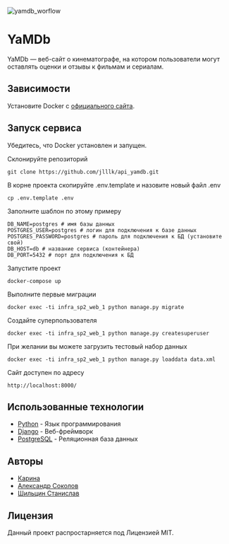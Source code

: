 ![yamdb_worflow](https://github.com/jlllk/yamdb_final/workflows/.github/workflows/yamdb.yaml/badge.svg)

# YaMDb

YaMDb — веб-сайт о кинематографе, на котором пользователи могут оставлять оценки и отзывы к фильмам и сериалам.

## Зависимости

Установите Docker с [официального сайта](https://www.docker.com/).

## Запуск сервиса

Убедитесь, что Docker установлен и запущен.

Склонируйте репозиторий 
```
git clone https://github.com/jlllk/api_yamdb.git
```
В корне проекта скопируйте .env.template и назовите новый файл .env
```
cp .env.template .env
```
Заполните шаблон по этому примеру
```
DB_NAME=postgres # имя базы данных
POSTGRES_USER=postgres # логин для подключения к базе данных
POSTGRES_PASSWORD=postgres # пароль для подключения к БД (установите свой)
DB_HOST=db # название сервиса (контейнера)
DB_PORT=5432 # порт для подключения к БД
```
Запустите проект
```
docker-compose up
```
Выполните первые миграции
```
docker exec -ti infra_sp2_web_1 python manage.py migrate
```
Создайте суперпользователя
```
docker exec -ti infra_sp2_web_1 python manage.py createsuperuser
```
При желании вы можете загрузить тестовый набор данных
```
docker exec -ti infra_sp2_web_1 python manage.py loaddata data.xml
```

Сайт доступен по адресу
```
http://localhost:8000/
```

## Использованные технологии

* [Python](https://www.python.org/) - Язык программирования
* [Django](https://www.djangoproject.com/) - Веб-фреймворк
* [PostgreSQL](https://www.postgresql.org/) - Реляционная база данных

## Авторы
* [Карина](https://github.com/Karina-karina)
* [Александр Соколов](https://github.com/Alvsok)
* [Шильцин Станислав](https://github.com/jlllk)

## Лицензия
Данный проект распростарняется под Лицензией MIT.